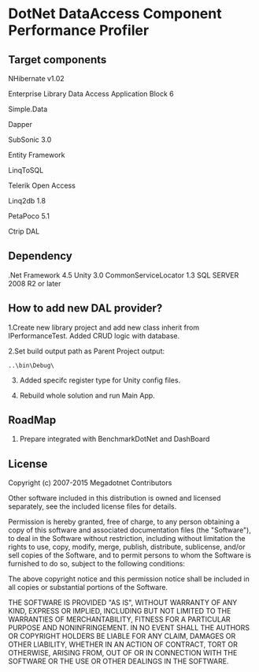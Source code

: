 DotNet DataAccess Component Performance Profiler 
=============
## Target components

NHibernate v1.02

Enterprise Library Data Access Application Block 6

Simple.Data

Dapper

SubSonic 3.0

Entity Framework

LinqToSQL

Telerik Open Access

Linq2db 1.8

PetaPoco  5.1

Ctrip DAL

## Dependency

.Net Framework 4.5
Unity 3.0
CommonServiceLocator 1.3
SQL SERVER 2008 R2 or later

## How to add new DAL provider?
1.Create new library project and add new class inherit from IPerformanceTest.
  Added CRUD logic with database.

2.Set build output path as Parent Project output: 
```
..\bin\Debug\
```

3. Added specifc register type for Unity config files.  

4. Rebuild whole solution and run Main App.

## RoadMap
1. Prepare integrated with BenchmarkDotNet and DashBoard

## License
Copyright (c) 2007-2015 Megadotnet Contributors

Other software included in this distribution is owned and
licensed separately, see the included license files for details.

Permission is hereby granted, free of charge, to any person
obtaining a copy of this software and associated documentation
files (the "Software"), to deal in the Software without
restriction, including without limitation the rights to use,
copy, modify, merge, publish, distribute, sublicense, and/or sell
copies of the Software, and to permit persons to whom the
Software is furnished to do so, subject to the following
conditions:

The above copyright notice and this permission notice shall be
included in all copies or substantial portions of the Software.

THE SOFTWARE IS PROVIDED "AS IS", WITHOUT WARRANTY OF ANY KIND,
EXPRESS OR IMPLIED, INCLUDING BUT NOT LIMITED TO THE WARRANTIES
OF MERCHANTABILITY, FITNESS FOR A PARTICULAR PURPOSE AND
NONINFRINGEMENT. IN NO EVENT SHALL THE AUTHORS OR COPYRIGHT
HOLDERS BE LIABLE FOR ANY CLAIM, DAMAGES OR OTHER LIABILITY,
WHETHER IN AN ACTION OF CONTRACT, TORT OR OTHERWISE, ARISING
FROM, OUT OF OR IN CONNECTION WITH THE SOFTWARE OR THE USE OR
OTHER DEALINGS IN THE SOFTWARE.

